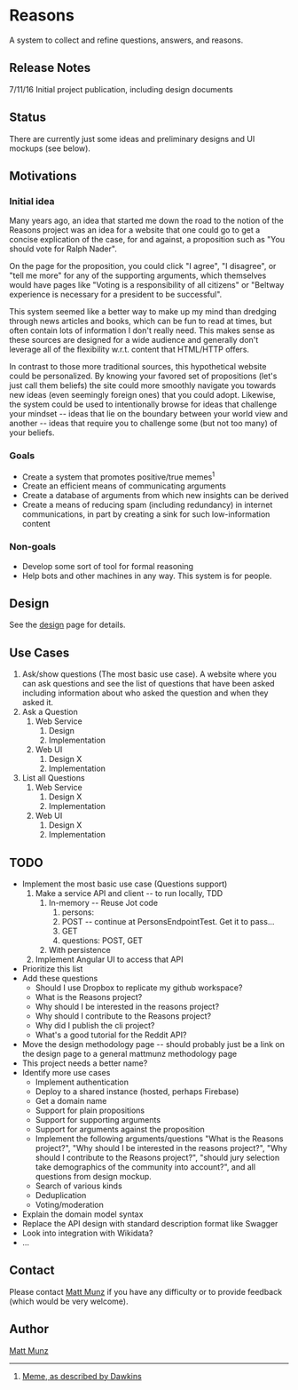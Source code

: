 # Reasons

A system to collect and refine questions, answers, and reasons.

## Release Notes

7/11/16 Initial project publication, including design documents 

## Status

There are currently just some ideas and preliminary designs and UI mockups (see below).

## Motivations

### Initial idea

Many years ago, an idea that started me down the road to the notion of the Reasons project was an idea for a website that one could go to get a concise explication of the case, for and against, a 
proposition such as "You should vote for Ralph Nader". 

On the page for the proposition, you could click "I agree", "I disagree", or "tell me more" for any of the supporting arguments, which themselves would have pages like 
"Voting is a responsibility of all citizens" or "Beltway experience is necessary for a 
president to be successful".     

This system seemed like a better way to make up my mind than dredging through news articles and 
books, which can be fun to read at times, but often contain lots of information I don't 
really need. This makes sense as these sources are designed for a wide audience and generally don't leverage all of the flexibility w.r.t. content that HTML/HTTP offers.

In contrast to those more traditional sources, this hypothetical website could be personalized. By knowing your favored set of propositions (let's just call them beliefs) the site could more smoothly navigate you towards new ideas (even seemingly foreign ones) that you could adopt. Likewise, the system could be used to intentionally browse for ideas that challenge your mindset -- ideas that lie on the boundary between your world view and another -- ideas that require you to challenge some (but not too many) of your beliefs.     

### Goals

* Create a system that promotes positive/true memes<sup>1</sup>
* Create an efficient means of communicating arguments
* Create a database of arguments from which new insights can be derived
* Create a means of reducing spam (including redundancy) in internet communications, in part 
  by creating a sink for such low-information content
  
### Non-goals

* Develop some sort of tool for formal reasoning
* Help bots and other machines in any way. This system is for people.  

## Design

See the [design](documentation/Design.md) page for details.

## Use Cases

1. Ask/show questions (The most basic use case). A website where you can ask questions and see the list of questions that have been asked including information about who asked the question and when they asked it.
  1. Ask a Question
     1. Web Service
         1. Design 
         2. Implementation   
     2. Web UI
         1. Design X
         2. Implementation
  2. List all Questions
     1. Web Service
         1. Design X
         2. Implementation  
     2. Web UI
         1. Design X
         2. Implementation

## TODO 

* Implement the most basic use case (Questions support)
  1. Make a service API and client -- to run locally, TDD
     1. In-memory -- Reuse Jot code
         1. persons: 
           1. POST -- continue at PersonsEndpointTest. Get it to pass...
           2. GET 
         2. questions: POST, GET
     2. With persistence 
  2. Implement Angular UI to access that API  
* Prioritize this list
* Add these questions
  * Should I use Dropbox to replicate my github workspace?
  * What is the Reasons project?
  * Why should I be interested in the reasons project?
  * Why should I contribute to the Reasons project?
  * Why did I publish the cli project?
  * What's a good tutorial for the Reddit API?
* Move the design methodology page -- should probably just be a link on the design page to a general mattmunz methodology page
* This project needs a better name?
* Identify more use cases
  * Implement authentication
  * Deploy to a shared instance (hosted, perhaps Firebase)
  * Get a domain name  
  * Support for plain propositions
  * Support for supporting arguments
  * Support for arguments against the proposition
  * Implement the following arguments/questions "What is the Reasons project?", 
    "Why should I be interested in the reasons project?", "Why should I contribute to the Reasons project?", "should jury selection take demographics of the community into account?", and all questions from design mockup.
  * Search of various kinds
  * Deduplication
  * Voting/moderation 
* Explain the domain model syntax
* Replace the API design with standard description format like Swagger
* Look into integration with Wikidata?
* ... 

## Contact

Please contact [Matt Munz](https://github.com/mattmunz) if you have any difficulty or 
to provide feedback (which would be very welcome).

## Author

[Matt Munz](https://github.com/mattmunz)

------------------------

1) [Meme, as described by Dawkins](https://en.wikipedia.org/wiki/Meme)
